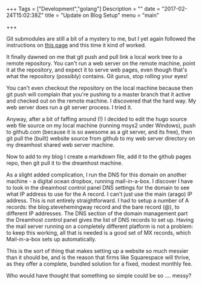 +++
Tags = ["Development","golang"]
Description = ""
date = "2017-02-24T15:02:38Z"
title = "Update on Blog Setup"
menu = "main"


+++

Git submodules are still a bit of a mystery to me, but I yet again followed the instructions on [this page](https://gohugo.io/tutorials/github-pages-blog/) and this time it kind of worked.

It finally dawned on me that git push and pull link a local work tree to a remote repository. You can't run a web server on the remote machine, point it at the repository, and expect it to serve web pages, even though that's what the repository (possibly) contains. Git gurus, stop rolling your eyes!

You can't even checkout the repository on the local machine because then git push will complain that you're pushing to a master branch that it active and checked out on the remote machine. I discovered that the hard way. My web server does run a git server process. I tried it.

Anyway, after a bit of faffing around (!) I decided to edit the hugo source web file source on my local machine (running msys2 under Windows), push to github.com (because it is so awesome as a git server, and its free), then git pull the (built) website source from github to my web server directory on my dreamhost shared web server machine.

Now to add to my blog I create a markdown file, add it to the github pages repo, then git pull it to the dreamhost machine.

As a slight added complication, I run the DNS for this domain on another machine - a digital ocean dropbox, running mail-in-a-box. I discover I have to look in the dreamhost control panel DNS settings for the domain to see what IP address to use for the A record. I can't just use the main (arago) IP address. This is not entirely straightforward. I had to setup a number of A records: the blog.stevehemingway record and the bare record (@), to different IP addresses. The DNS section of the domain management part the Dreamhost control panel gives the list of DNS records to set up. Having the mail server running on a completely different platform is not a problem: to keep this working, all that is needed is a good set of MX records, which Mail-in-a-box sets up automatically.

This is the sort of thing that makes setting up a website so much messier than it should be, and is the reason that firms like Squarespace will thrive, as they offer a complete, bundled solution for a fixed, modest monthly fee. 

Who would have thought that something so simple could be so .... messy?
